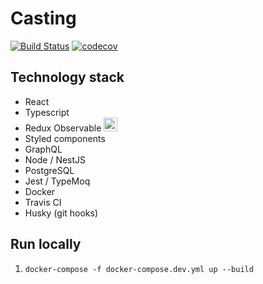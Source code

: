 # Casting

[![Build Status](https://travis-ci.org/MarcinMiler/casting.svg?branch=master)](https://travis-ci.org/MarcinMiler/casting) [![codecov](https://codecov.io/gh/MarcinMiler/casting/branch/master/graph/badge.svg)](https://codecov.io/gh/MarcinMiler/casting)

## Technology stack

-   React
-   Typescript
-   Redux Observable <img src="https://cloud.githubusercontent.com/assets/762949/18562188/905876f6-7b37-11e6-8677-f9dd091490f6.gif" width="22" height="22" />
-   Styled components
-   GraphQL
-   Node / NestJS
-   PostgreSQL
-   Jest / TypeMoq
-   Docker
-   Travis CI
-   Husky (git hooks)

## Run locally

1. `docker-compose -f docker-compose.dev.yml up --build`
